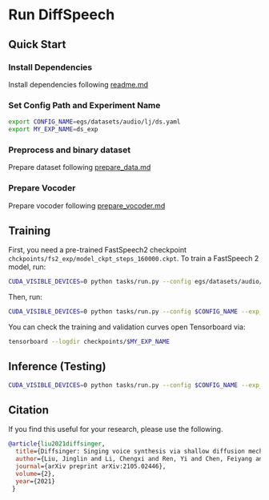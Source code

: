 # Run DiffSpeech

## Quick Start

### Install Dependencies

Install dependencies following [readme.md](../readme.md)

### Set Config Path and Experiment Name

```bash
export CONFIG_NAME=egs/datasets/audio/lj/ds.yaml
export MY_EXP_NAME=ds_exp
```

### Preprocess and binary dataset

Prepare dataset following [prepare_data.md](./prepare_data.md)

### Prepare Vocoder

Prepare vocoder following [prepare_vocoder.md](./prepare_vocoder.md)

## Training

First, you need a pre-trained FastSpeech2 checkpoint `chckpoints/fs2_exp/model_ckpt_steps_160000.ckpt`. To train a FastSpeech 2 model, run: 

```bash
CUDA_VISIBLE_DEVICES=0 python tasks/run.py --config egs/datasets/audio/lj/fs2_orig.yaml --exp_name fs2_exp --reset
```

Then, run:

```bash
CUDA_VISIBLE_DEVICES=0 python tasks/run.py --config $CONFIG_NAME --exp_name $MY_EXP_NAME --reset
```

You can check the training and validation curves open Tensorboard via:

```bash
tensorboard --logdir checkpoints/$MY_EXP_NAME
```

## Inference (Testing)

```bash
CUDA_VISIBLE_DEVICES=0 python tasks/run.py --config $CONFIG_NAME --exp_name $MY_EXP_NAME --infer
```

## Citation

If you find this useful for your research, please use the following.

```bib
@article{liu2021diffsinger,
  title={Diffsinger: Singing voice synthesis via shallow diffusion mechanism},
  author={Liu, Jinglin and Li, Chengxi and Ren, Yi and Chen, Feiyang and Liu, Peng and Zhao, Zhou},
  journal={arXiv preprint arXiv:2105.02446},
  volume={2},
  year={2021}
 }
```
